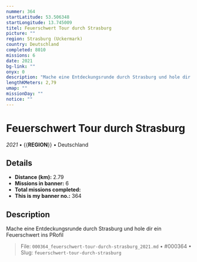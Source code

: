 ```yaml
---
nummer: 364
startLatitude: 53.506348
startLongitude: 13.745009
titel: Feuerschwert Tour durch Strasburg
picture: ""
region: Strasburg (Uckermark)
country: Deutschland
completed: 8010
missions: 6
date: 2021
bg-link: ""
onyx: 0
description: "Mache eine Entdeckungsrunde durch Strasburg und hole dir ein Feuerschwert ins PRofil"
lengthKMeters: 2,79
umap: ""
missionDay: ""
notice: ""
---
```

# Feuerschwert Tour durch Strasburg

*2021* • {{__REGION__}} • Deutschland





## Details
- **Distance (km):** 2.79
- **Missions in banner:** 6
- **Total missions completed:** 
- **This is my banner no.:** 364



## Description
Mache eine Entdeckungsrunde durch Strasburg und hole dir ein Feuerschwert ins PRofil




> File: `000364_feuerschwert-tour-durch-strasburg_2021.md` • #000364 • Slug: `feuerschwert-tour-durch-strasburg`
